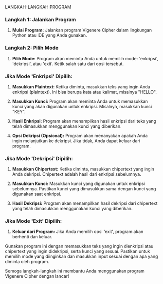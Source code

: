 LANGKAH-LANGKAH PROGRAM

### Langkah 1: Jalankan Program

1. **Mulai Program:** Jalankan program Vigenere Cipher dalam lingkungan Python atau IDE yang Anda gunakan.

### Langkah 2: Pilih Mode

1. **Pilih Mode:** Program akan meminta Anda untuk memilih mode: 'enkripsi', 'dekripsi', atau 'exit'. Ketik salah satu dari opsi tersebut.

### Jika Mode 'Enkripsi' Dipilih:

1. **Masukkan Plaintext:** Ketika diminta, masukkan teks yang ingin Anda enkripsi (plaintext). Ini bisa berupa kata atau kalimat, misalnya "HELLO".

2. **Masukkan Kunci:** Program akan meminta Anda untuk memasukkan kunci yang akan digunakan untuk enkripsi. Misalnya, masukkan kunci "KEY".

3. **Hasil Enkripsi:** Program akan menampilkan hasil enkripsi dari teks yang telah dimasukkan menggunakan kunci yang diberikan.

4. **Opsi Dekripsi (Opsional):** Program akan menanyakan apakah Anda ingin melanjutkan ke dekripsi. Jika tidak, Anda dapat keluar dari program.

### Jika Mode 'Dekripsi' Dipilih:

1. **Masukkan Chipertext:** Ketika diminta, masukkan chipertext yang ingin Anda dekripsi. Chipertext adalah hasil dari enkripsi sebelumnya.

2. **Masukkan Kunci:** Masukkan kunci yang digunakan untuk enkripsi sebelumnya. Pastikan kunci yang dimasukkan sama dengan kunci yang digunakan saat enkripsi.

3. **Hasil Dekripsi:** Program akan menampilkan hasil dekripsi dari chipertext yang telah dimasukkan menggunakan kunci yang diberikan.

### Jika Mode 'Exit' Dipilih:

1. **Keluar dari Program:** Jika Anda memilih opsi 'exit', program akan berhenti dan keluar.

Gunakan program ini dengan memasukkan teks yang ingin dienkripsi atau chipertext yang ingin didekripsi, serta kunci yang sesuai. Pastikan untuk memilih mode yang diinginkan dan masukkan input sesuai dengan apa yang diminta oleh program.

Semoga langkah-langkah ini membantu Anda menggunakan program Vigenere Cipher dengan lancar!
